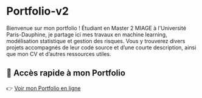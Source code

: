 # Portfolio-v2
Bienvenue sur mon portfolio ! Étudiant en Master 2 MIAGE à l'Université Paris-Dauphine, je partage ici mes travaux en machine learning, modélisation statistique et gestion des risques. Vous y trouverez divers projets accompagnés de leur code source et d’une courte description, ainsi que mon CV et d’autres ressources utiles.
## 🔗 Accès rapide à mon Portfolio
👉 [Voir mon Portfolio en ligne](https://aymanyaya.github.io/Portfolio-v2/)
